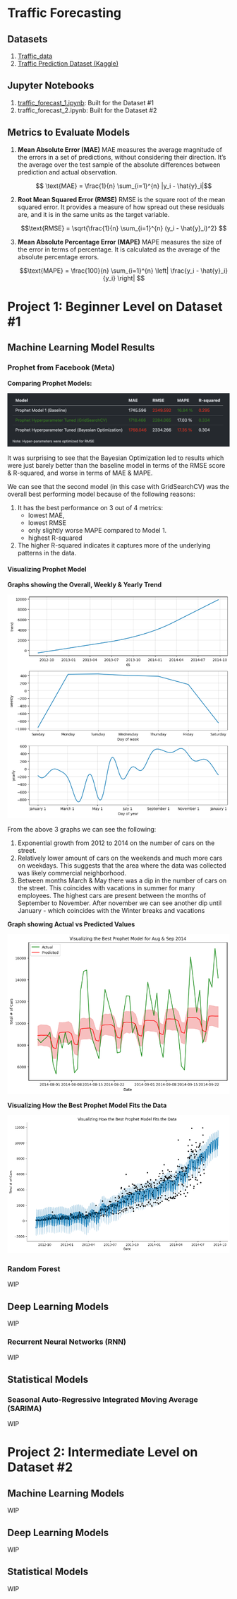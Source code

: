 # Traffic Forecasting

## Datasets
1. [Traffic_data](data/TrafficDataTimeSeriesAnalysis.csv)
2. [Traffic Prediction Dataset (Kaggle)](https://www.kaggle.com/datasets/fedesoriano/traffic-prediction-dataset)

## Jupyter Notebooks
1. [traffic_forecast_1.ipynb](./traffic_forecast_nb1.ipynb): Built for the Dataset #1
2. traffic_forecast_2.ipynb: Built for the Dataset #2

## Metrics to Evaluate Models
1. **Mean Absolute Error (MAE)**
   MAE measures the average magnitude of the errors in a set of predictions, without considering their direction. It’s the average over the test sample of the absolute differences between prediction and actual observation.

    ```math
     \text{MAE} = \frac{1}{n} \sum_{i=1}^{n} |y_i - \hat{y}_i|
     ```

2. **Root Mean Squared Error (RMSE)**
   RMSE is the square root of the mean squared error. It provides a measure of how spread out these residuals are, and it is in the same units as the target variable.

   ```math
   \text{RMSE} = \sqrt{\frac{1}{n} \sum_{i=1}^{n} (y_i - \hat{y}_i)^2} 
   ```
3. **Mean Absolute Percentage Error (MAPE)**
   MAPE measures the size of the error in terms of percentage. It is calculated as the average of the absolute percentage errors.

   ```math
   \text{MAPE} = \frac{100}{n} \sum_{i=1}^{n} \left| \frac{y_i - \hat{y}_i}{y_i} \right| 
   ```

# Project 1: Beginner Level on Dataset #1

## Machine Learning Model Results
### Prophet from Facebook (Meta)
**Comparing Prophet Models:**

![Prophet Model Comparison Table](./images/Prophet_Model_Comparisons.png)

It was surprising to see that the Bayesian Optimization led to results which were just barely better than the baseline model in terms of the RMSE score & R-squared, and worse in terms of MAE & MAPE. 

We can see that the second model (in this case with GridSearchCV) was the overall best performing model because of the following reasons:
1. It has the best performance on 3 out of 4 metrics:
   - lowest MAE, 
   - lowest RMSE  
   - only slightly worse MAPE compared to Model 1.
   - highest R-squared
2. The higher R-squared indicates it captures more of the underlying patterns in the data.

#### Visualizing Prophet Model
**Graphs showing the Overall, Weekly & Yearly Trend**

![3 Graph of the Prophet model](./images/prophet_trend_components.png)

From the above 3 graphs we can see the following:
   1. Exponential growth from 2012 to 2014 on the number of cars on the street.
   2. Relatively lower amount of cars on the weekends and much more cars on weekdays. This suggests that the area where the data was collected was likely commercial neighborhood.
   3. Between months March & May there was a dip in the number of cars on the street. This coincides with vacations in summer for many employees. The highest cars are present between the months of September to November. After november we can see another dip until January - which coincides with the Winter breaks and vacations

**Graph showing Actual vs Predicted Values**

![Actual vs Predicted Graph](./images/prophet_actual_vs_predicted.png)

**Visualizing How the Best Prophet Model Fits the Data**

![Graph of Prophet model along with data points](./images/prophet_best_mode_fit_data.png)

### Random Forest
WIP

## Deep Learning Models
WIP

### Recurrent Neural Networks (RNN)
WIP

## Statistical Models
### Seasonal Auto-Regressive Integrated Moving Average (SARIMA) 
WIP

# Project 2: Intermediate Level on Dataset #2
## Machine Learning Models
WIP

## Deep Learning Models
WIP

## Statistical Models
WIP
